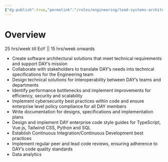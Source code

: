 ```yaml
---
{"dg-publish":true,"permalink":"/roles/engineering/lead-systems-architect/","updated":"2024-10-12T19:35:46.859+06:00"}
---
```


# Overview
25 hrs/week till EoY || 15 hrs/week onwards

 - Create software architectural solutions that meet technical requirements and support DAY’s mission 
- Collaborate with stakeholders to translate DAY’s needs into technical specifications for the Engineering team
- Design technical solutions for interoperability between DAY’s teams and departments
- Identify performance bottlenecks and implement improvements for efficiency, security and scalability
- Implement cybersecurity best practices within code and ensure enterprise level policy compliance for all DAY members
- Write documentation for designs, specifications and implementation plans
- Design and implement DAY enterprise code style guides for TypeScript, Vue.js, Tailwind CSS, Python and SQL
- Establish Continuous Integration/Continuous Development best practices
- Implement regular peer and lead code reviews, ensuring adherence to DAY’s code quality standards
- Data analytics
